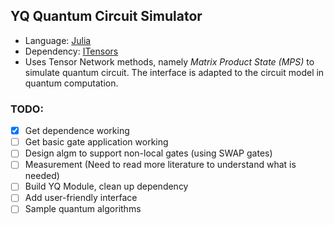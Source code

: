 ## YQ Quantum Circuit Simulator
* Language: [Julia](https://julialang.org)
* Dependency: [ITensors](https://itensor.org)
* Uses Tensor Network methods, namely _Matrix Product State (MPS)_ to simulate quantum circuit. The interface is adapted to the circuit model in quantum computation.

### TODO:
- [x] Get dependence working
- [ ] Get basic gate application working
- [ ] Design algm to support non-local gates (using SWAP gates)
- [ ] Measurement (Need to read more literature to understand what is needed)
- [ ] Build YQ Module, clean up dependency
- [ ] Add user-friendly interface
- [ ] Sample quantum algorithms

